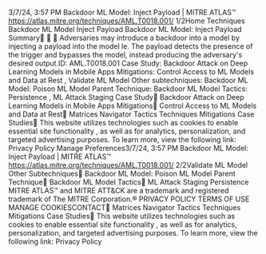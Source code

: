 3/7/24, 3:57 PM Backdoor ML Model: Inject Payload | MITRE ATLAS™
https://atlas.mitre.org/techniques/AML.T0018.001/ 1/2Home Techniques Backdoor ML Model Inject Payload
Backdoor ML Model: Inject
Payload
Summary󰅂 󰅂 󰅂
Adversaries may introduce a backdoor into a model by
injecting a payload into the model  le. The payload detects
the presence of the trigger and bypasses the model, instead
producing the adversary's desired output.ID: AML.T0018.001
Case Study: Backdoor
Attack on Deep Learning
Models in Mobile Apps
Mitigations: Control Access
to ML Models and Data at
Rest , Validate ML Model
Other subtechniques:
Backdoor ML Model: Poison
ML Model
Parent Technique:
Backdoor ML Model
Tactics: Persistence , ML
Attack Staging
Case Study󰅀
Backdoor Attack on Deep Learning Models in Mobile Apps
Mitigations󰅀
Control Access to ML Models and Data at Rest󰍜 Matrices Navigator Tactics Techniques Mitigations Case Studies󰍝
This website utilizes technologies such as cookies to enable essential site functionality , as well as
for analytics, personalization, and targeted advertising purposes. To learn more, view the following
link: Privacy Policy
Manage Preferences3/7/24, 3:57 PM Backdoor ML Model: Inject Payload | MITRE ATLAS™
https://atlas.mitre.org/techniques/AML.T0018.001/ 2/2Validate ML Model
Other Subtechniques󰅀
Backdoor ML Model: Poison ML Model
Parent Technique󰅀
Backdoor ML Model
Tactics󰅀
ML Attack Staging
Persistence
MITRE ATLAS™ and MITRE ATT&CK are a trademark and registered
trademark of The MITRE Corporation.®
PRIVACY POLICY TERMS OF USE MANAGE COOKIESCONTACT󰍜 Matrices Navigator Tactics Techniques Mitigations Case Studies󰍝
This website utilizes technologies such as cookies to enable essential site functionality , as well as
for analytics, personalization, and targeted advertising purposes. To learn more, view the following
link: Privacy Policy